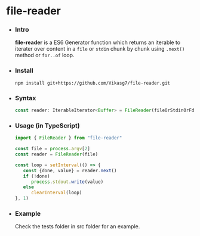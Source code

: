 # file-reader

- ### Intro  
   **file-reader** is a ES6 Generator function which returns an iterable to iterater over content in a `file` or `stdin` chunk by chunk using `.next()` method or `for..of` loop.

- ### Install  
   `npm install git+https://github.com/Vikasg7/file-reader.git`  

- ### Syntax  
   ````javascript  
   const reader: IterableIterator<Buffer> = FileReader(fileOrStdinOrFd: string | number | NodeJS.ReadStream, startAt?: number, chunkSizeInBytes?: number)
   ````

- ### Usage (in TypeScript)  
   ````javascript  
   import { FileReader } from "file-reader"

   const file = process.argv[2]
   const reader = FileReader(file)

   const loop = setInterval(() => {
      const {done, value} = reader.next()
      if (!done) 
         process.stdout.write(value)
      else 
         clearInterval(loop)
   }, 1)
   ````

- ### Example
   Check the tests folder in src folder for an example.